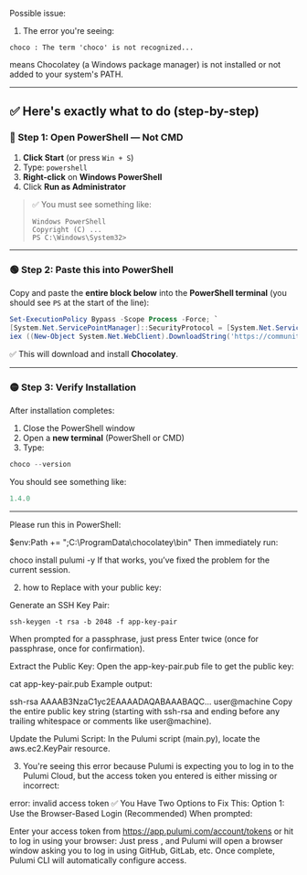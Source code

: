 Possible issue:

1. The error you're seeing:
```
choco : The term 'choco' is not recognized...
```
means Chocolatey (a Windows package manager) is not installed or not added to your system's PATH.

---

## ✅ Here's exactly what to do (step-by-step)

### 🔵 Step 1: Open **PowerShell** — Not CMD

1. **Click Start** (or press `Win + S`)
2. Type: `powershell`
3. **Right-click** on **Windows PowerShell**
4. Click **Run as Administrator**

> ✅ You must see something like:
>
> ```
> Windows PowerShell
> Copyright (C) ...
> PS C:\Windows\System32>
> ```

---

### 🟢 Step 2: Paste this into PowerShell

Copy and paste the **entire block below** into the **PowerShell terminal** (you should see `PS` at the start of the line):

```powershell
Set-ExecutionPolicy Bypass -Scope Process -Force; `
[System.Net.ServicePointManager]::SecurityProtocol = [System.Net.ServicePointManager]::SecurityProtocol -bor 3072; `
iex ((New-Object System.Net.WebClient).DownloadString('https://community.chocolatey.org/install.ps1'))
```

✅ This will download and install **Chocolatey**.

---

### 🟡 Step 3: Verify Installation

After installation completes:

1. Close the PowerShell window
2. Open a **new terminal** (PowerShell or CMD)
3. Type:

```powershell
choco --version
```

You should see something like:

```powershell
1.4.0
```

---
Please run this in PowerShell:

$env:Path += ";C:\ProgramData\chocolatey\bin"
Then immediately run:

choco install pulumi -y
If that works, you’ve fixed the problem for the current session.


2. how to Replace with your public key:

Generate an SSH Key Pair:
```
ssh-keygen -t rsa -b 2048 -f app-key-pair
```
When prompted for a passphrase, just press Enter twice (once for passphrase, once for confirmation).

Extract the Public Key:
Open the app-key-pair.pub file to get the public key:

cat app-key-pair.pub
Example output:

ssh-rsa AAAAB3NzaC1yc2EAAAADAQABAAABAQC... user@machine
Copy the entire public key string (starting with ssh-rsa and ending before any trailing whitespace or comments like user@machine).

Update the Pulumi Script:
In the Pulumi script (main.py), locate the aws.ec2.KeyPair resource.

3. You're seeing this error because Pulumi is expecting you to log in to the Pulumi Cloud, but the access token you entered is either missing or incorrect:

error: invalid access token
✅ You Have Two Options to Fix This:
Option 1: Use the Browser-Based Login (Recommended)
When prompted:

Enter your access token from https://app.pulumi.com/account/tokens
    or hit <ENTER> to log in using your browser:
Just press <ENTER>, and Pulumi will open a browser window asking you to log in using GitHub, GitLab, etc. Once complete, Pulumi CLI will automatically configure access.